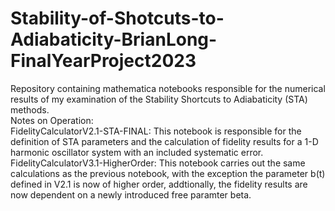 # Stability-of-Shotcuts-to-Adiabaticity-BrianLong-FinalYearProject2023
Repository containing mathematica notebooks responsible for the numerical results of my examination of the Stability Shortcuts to Adiabaticity (STA) methods.\
Notes on Operation:\
FidelityCalculatorV2.1-STA-FINAL: This notebook is responsible for the definition of STA parameters and the calculation of fidelity results for a 1-D harmonic oscillator system with an included systematic error.\
FidelityCalculatorV3.1-HigherOrder: This notebook carries out the same calculations as the previous notebook, with the exception the parameter b(t) defined in V2.1 is now of higher order, addtionally, the fidelity results are now dependent on a newly introduced free paramter beta. 
